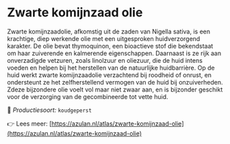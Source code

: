 # Zwarte komijnzaad olie

Zwarte komijnzaadolie, afkomstig uit de zaden van Nigella sativa, is een krachtige, diep werkende olie met een uitgesproken huidverzorgend karakter. De olie bevat thymoquinon, een bioactieve stof die bekendstaat om haar zuiverende en kalmerende eigenschappen. Daarnaast is ze rijk aan onverzadigde vetzuren, zoals linolzuur en oliezuur, die de huid intens voeden en helpen bij het herstellen van de natuurlijke huidbarrière. Op de huid werkt zwarte komijnzaadolie verzachtend bij roodheid of onrust, en ondersteunt ze het zelfherstellend vermogen van de huid bij onzuiverheden. Zdeze bijzondere olie voelt vol maar niet zwaar aan, en is bijzonder geschikt voor de verzorging van de gecombineerde tot vette huid.

🔧 *Productiesoort:* `koudgeperst`

👉 Lees meer: [https://azulan.nl/atlas/zwarte-komijnzaad-olie](https://azulan.nl/atlas/zwarte-komijnzaad-olie)